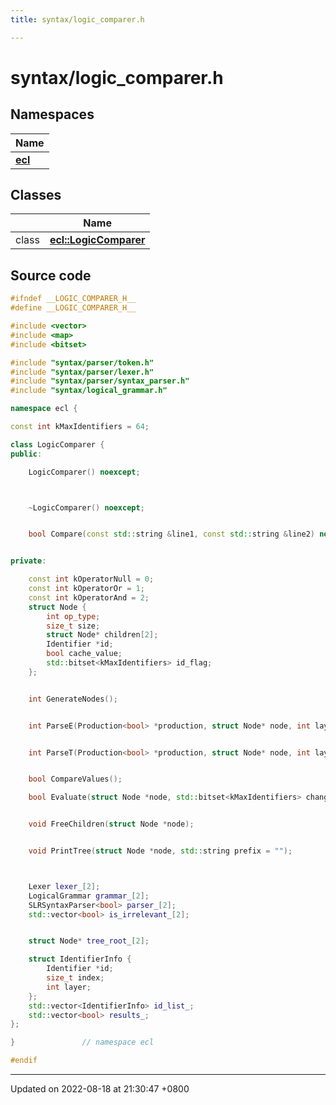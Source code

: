 ```yaml
---
title: syntax/logic_comparer.h

---
```


# syntax/logic_comparer.h



## Namespaces

| Name           |
| -------------- |
| **[ecl](namespaceecl.md)**  |

## Classes

|                | Name           |
| -------------- | -------------- |
| class | **[ecl::LogicComparer](classecl_1_1LogicComparer.md)**  |




## Source code

```cpp
#ifndef __LOGIC_COMPARER_H__
#define __LOGIC_COMPARER_H__

#include <vector>
#include <map>
#include <bitset>

#include "syntax/parser/token.h"
#include "syntax/parser/lexer.h"
#include "syntax/parser/syntax_parser.h"
#include "syntax/logical_grammar.h"

namespace ecl {

const int kMaxIdentifiers = 64;

class LogicComparer {
public:

    LogicComparer() noexcept;



    ~LogicComparer() noexcept;


    bool Compare(const std::string &line1, const std::string &line2) noexcept;


private:

    const int kOperatorNull = 0;
    const int kOperatorOr = 1;
    const int kOperatorAnd = 2;
    struct Node {
        int op_type;
        size_t size;
        struct Node* children[2];
        Identifier *id;
        bool cache_value;
        std::bitset<kMaxIdentifiers> id_flag;
    };


    int GenerateNodes();


    int ParseE(Production<bool> *production, struct Node* node, int layer);


    int ParseT(Production<bool> *production, struct Node* node, int layer);


    bool CompareValues();

    bool Evaluate(struct Node *node, std::bitset<kMaxIdentifiers> change);


    void FreeChildren(struct Node *node);


    void PrintTree(struct Node *node, std::string prefix = "");



    Lexer lexer_[2];
    LogicalGrammar grammar_[2];
    SLRSyntaxParser<bool> parser_[2];
    std::vector<bool> is_irrelevant_[2];


    struct Node* tree_root_[2];

    struct IdentifierInfo {
        Identifier *id;
        size_t index;
        int layer;
    };
    std::vector<IdentifierInfo> id_list_;
    std::vector<bool> results_;
};

}               // namespace ecl

#endif
```


-------------------------------

Updated on 2022-08-18 at 21:30:47 +0800

